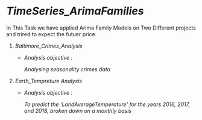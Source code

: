 # *TimeSeries_ArimaFamilies*

In This Task we have applied Arima Family Models on Two Different projects and trired to expect the futuer price

1. *Baltimore_Crimes_Analysis*

    * *Analysis objective :*
    
      *Analysing seasonality crimes data*


2. *Earth_Tempreture Analysis*

   * *Analysis objective :*

     *To predict the 'LandAverageTemperature' for the years 2016, 2017, and 2018, broken down on a monthly basis*     